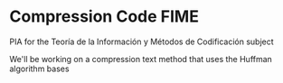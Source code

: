 # Compression Code FIME
PIA for the Teoría de la Información y Métodos de Codificación subject

We'll be working on a compression text method that uses the Huffman algorithm bases
